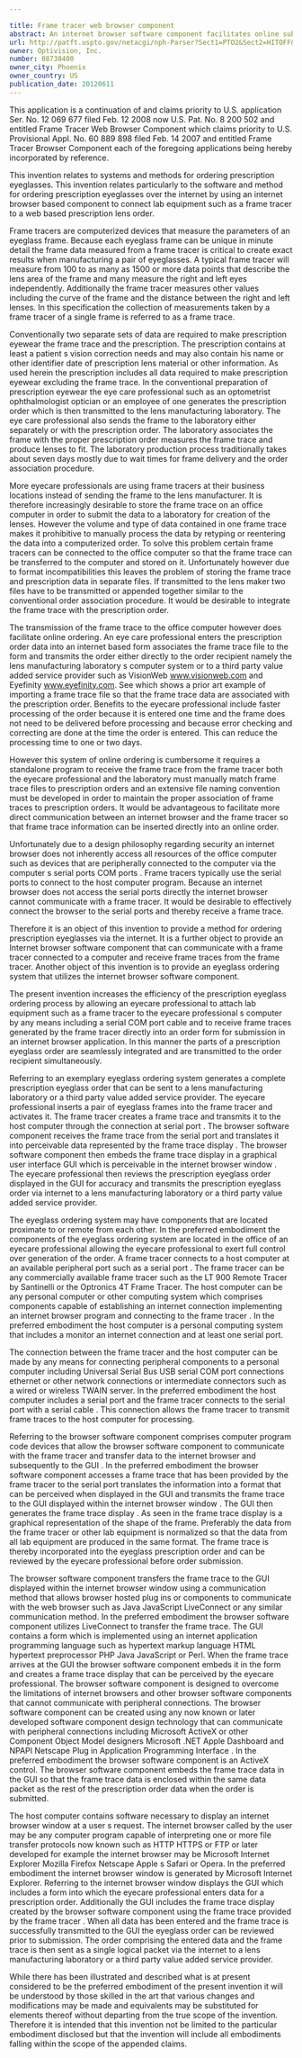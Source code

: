 ```yaml
---

title: Frame tracer web browser component
abstract: An internet browser software component facilitates online submission of prescription eyeglass orders by receiving frame trace data sent to a computer by a frame tracer and embedding it in an order form prepared for submission over the internet. The browser software component may interpret data sent to any peripheral port on the computer, including serial (COM) ports, Universal Serial Bus (USB) ports, and Ethernet ports. The browser software component embeds the frame trace so that it is sent in the same logical packet as the rest of the prescription order. The browser software component may also create a graphical representation of the frame trace and display it in a graphical user interface containing the order form so that the prescription order may be easily reviewed for accuracy before submitting it to be processed.
url: http://patft.uspto.gov/netacgi/nph-Parser?Sect1=PTO2&Sect2=HITOFF&p=1&u=%2Fnetahtml%2FPTO%2Fsearch-adv.htm&r=1&f=G&l=50&d=PALL&S1=08738400&OS=08738400&RS=08738400
owner: Optivision, Inc.
number: 08738400
owner_city: Phoenix
owner_country: US
publication_date: 20120611
---
```

This application is a continuation of and claims priority to U.S. application Ser. No. 12 069 677 filed Feb. 12 2008 now U.S. Pat. No. 8 200 502 and entitled Frame Tracer Web Browser Component which claims priority to U.S. Provisional Appl. No. 60 889 898 filed Feb. 14 2007 and entitled Frame Tracer Browser Component each of the foregoing applications being hereby incorporated by reference.

This invention relates to systems and methods for ordering prescription eyeglasses. This invention relates particularly to the software and method for ordering prescription eyeglasses over the internet by using an internet browser based component to connect lab equipment such as a frame tracer to a web based prescription lens order.

Frame tracers are computerized devices that measure the parameters of an eyeglass frame. Because each eyeglass frame can be unique in minute detail the frame data measured from a frame tracer is critical to create exact results when manufacturing a pair of eyeglasses. A typical frame tracer will measure from 100 to as many as 1500 or more data points that describe the lens area of the frame and many measure the right and left eyes independently. Additionally the frame tracer measures other values including the curve of the frame and the distance between the right and left lenses. In this specification the collection of measurements taken by a frame tracer of a single frame is referred to as a frame trace.

Conventionally two separate sets of data are required to make prescription eyewear the frame trace and the prescription. The prescription contains at least a patient s vision correction needs and may also contain his name or other identifier date of prescription lens material or other information. As used herein the prescription includes all data required to make prescription eyewear excluding the frame trace. In the conventional preparation of prescription eyewear the eye care professional such as an optometrist ophthalmologist optician or an employee of one generates the prescription order which is then transmitted to the lens manufacturing laboratory. The eye care professional also sends the frame to the laboratory either separately or with the prescription order. The laboratory associates the frame with the proper prescription order measures the frame trace and produce lenses to fit. The laboratory production process traditionally takes about seven days mostly due to wait times for frame delivery and the order association procedure.

More eyecare professionals are using frame tracers at their business locations instead of sending the frame to the lens manufacturer. It is therefore increasingly desirable to store the frame trace on an office computer in order to submit the data to a laboratory for creation of the lenses. However the volume and type of data contained in one frame trace makes it prohibitive to manually process the data by retyping or reentering the data into a computerized order. To solve this problem certain frame tracers can be connected to the office computer so that the frame trace can be transferred to the computer and stored on it. Unfortunately however due to format incompatibilities this leaves the problem of storing the frame trace and prescription data in separate files. If transmitted to the lens maker two files have to be transmitted or appended together similar to the conventional order association procedure. It would be desirable to integrate the frame trace with the prescription order.

The transmission of the frame trace to the office computer however does facilitate online ordering. An eye care professional enters the prescription order data into an internet based form associates the frame trace file to the form and transmits the order either directly to the order recipient namely the lens manufacturing laboratory s computer system or to a third party value added service provider such as VisionWeb www.visionweb.com and Eyefinity www.eyefinity.com. See which shows a prior art example of importing a frame trace file so that the frame trace data are associated with the prescription order. Benefits to the eyecare professional include faster processing of the order because it is entered one time and the frame does not need to be delivered before processing and because error checking and correcting are done at the time the order is entered. This can reduce the processing time to one or two days.

However this system of online ordering is cumbersome it requires a standalone program to receive the frame trace from the frame tracer both the eyecare professional and the laboratory must manually match frame trace files to prescription orders and an extensive file naming convention must be developed in order to maintain the proper association of frame traces to prescription orders. It would be advantageous to facilitate more direct communication between an internet browser and the frame tracer so that frame trace information can be inserted directly into an online order.

Unfortunately due to a design philosophy regarding security an internet browser does not inherently access all resources of the office computer such as devices that are peripherally connected to the computer via the computer s serial ports COM ports . Frame tracers typically use the serial ports to connect to the host computer program. Because an internet browser does not access the serial ports directly the internet browser cannot communicate with a frame tracer. It would be desirable to effectively connect the browser to the serial ports and thereby receive a frame trace.

Therefore it is an object of this invention to provide a method for ordering prescription eyeglasses via the internet. It is a further object to provide an Internet browser software component that can communicate with a frame tracer connected to a computer and receive frame traces from the frame tracer. Another object of this invention is to provide an eyeglass ordering system that utilizes the internet browser software component.

The present invention increases the efficiency of the prescription eyeglass ordering process by allowing an eyecare professional to attach lab equipment such as a frame tracer to the eyecare professional s computer by any means including a serial COM port cable and to receive frame traces generated by the frame tracer directly into an order form for submission in an internet browser application. In this manner the parts of a prescription eyeglass order are seamlessly integrated and are transmitted to the order recipient simultaneously.

Referring to an exemplary eyeglass ordering system generates a complete prescription eyeglass order that can be sent to a lens manufacturing laboratory or a third party value added service provider. The eyecare professional inserts a pair of eyeglass frames into the frame tracer and activates it. The frame tracer creates a frame trace and transmits it to the host computer through the connection at serial port . The browser software component receives the frame trace from the serial port and translates it into perceivable data represented by the frame trace display . The browser software component then embeds the frame trace display in a graphical user interface GUI which is perceivable in the internet browser window . The eyecare professional then reviews the prescription eyeglass order displayed in the GUI for accuracy and transmits the prescription eyeglass order via internet to a lens manufacturing laboratory or a third party value added service provider.

The eyeglass ordering system may have components that are located proximate to or remote from each other. In the preferred embodiment the components of the eyeglass ordering system are located in the office of an eyecare professional allowing the eyecare professional to exert full control over generation of the order. A frame tracer connects to a host computer at an available peripheral port such as a serial port . The frame tracer can be any commercially available frame tracer such as the LT 900 Remote Tracer by Santinelli or the Optronics 4T Frame Tracer. The host computer can be any personal computer or other computing system which comprises components capable of establishing an internet connection implementing an internet browser program and connecting to the frame tracer . In the preferred embodiment the host computer is a personal computing system that includes a monitor an internet connection and at least one serial port.

The connection between the frame tracer and the host computer can be made by any means for connecting peripheral components to a personal computer including Universal Serial Bus USB serial COM port connections ethernet or other network connections or intermediate connectors such as a wired or wireless TWAIN server. In the preferred embodiment the host computer includes a serial port and the frame tracer connects to the serial port with a serial cable . This connection allows the frame tracer to transmit frame traces to the host computer for processing.

Referring to the browser software component comprises computer program code devices that allow the browser software component to communicate with the frame tracer and transfer data to the internet browser and subsequently to the GUI . In the preferred embodiment the browser software component accesses a frame trace that has been provided by the frame tracer to the serial port translates the information into a format that can be perceived when displayed in the GUI and transmits the frame trace to the GUI displayed within the internet browser window . The GUI then generates the frame trace display . As seen in the frame trace display is a graphical representation of the shape of the frame. Preferably the data from the frame tracer or other lab equipment is normalized so that the data from all lab equipment are produced in the same format. The frame trace is thereby incorporated into the eyeglass prescription order and can be reviewed by the eyecare professional before order submission.

The browser software component transfers the frame trace to the GUI displayed within the internet browser window using a communication method that allows browser hosted plug ins or components to communicate with the web browser such as Java JavaScript LiveConnect or any similar communication method. In the preferred embodiment the browser software component utilizes LiveConnect to transfer the frame trace. The GUI contains a form which is implemented using an internet application programming language such as hypertext markup language HTML hypertext preprocessor PHP Java JavaScript or Perl. When the frame trace arrives at the GUI the browser software component embeds it in the form and creates a frame trace display that can be perceived by the eyecare professional. The browser software component is designed to overcome the limitations of internet browsers and other browser software components that cannot communicate with peripheral connections. The browser software component can be created using any now known or later developed software component design technology that can communicate with peripheral connections including Microsoft ActiveX or other Component Object Model designers Microsoft .NET Apple Dashboard and NPAPI Netscape Plug in Application Programming Interface . In the preferred embodiment the browser software component is an ActiveX control. The browser software component embeds the frame trace data in the GUI so that the frame trace data is enclosed within the same data packet as the rest of the prescription order data when the order is submitted.

The host computer contains software necessary to display an internet browser window at a user s request. The internet browser called by the user may be any computer program capable of interpreting one or more file transfer protocols now known such as HTTP HTTPS or FTP or later developed for example the internet browser may be Microsoft Internet Explorer Mozilla Firefox Netscape Apple s Safari or Opera. In the preferred embodiment the internet browser window is generated by Microsoft Internet Explorer. Referring to the internet browser window displays the GUI which includes a form into which the eyecare professional enters data for a prescription order. Additionally the GUI includes the frame trace display created by the browser software component using the frame trace provided by the frame tracer . When all data has been entered and the frame trace is successfully transmitted to the GUI the eyeglass order can be reviewed prior to submission. The order comprising the entered data and the frame trace is then sent as a single logical packet via the internet to a lens manufacturing laboratory or a third party value added service provider.

While there has been illustrated and described what is at present considered to be the preferred embodiment of the present invention it will be understood by those skilled in the art that various changes and modifications may be made and equivalents may be substituted for elements thereof without departing from the true scope of the invention. Therefore it is intended that this invention not be limited to the particular embodiment disclosed but that the invention will include all embodiments falling within the scope of the appended claims.

